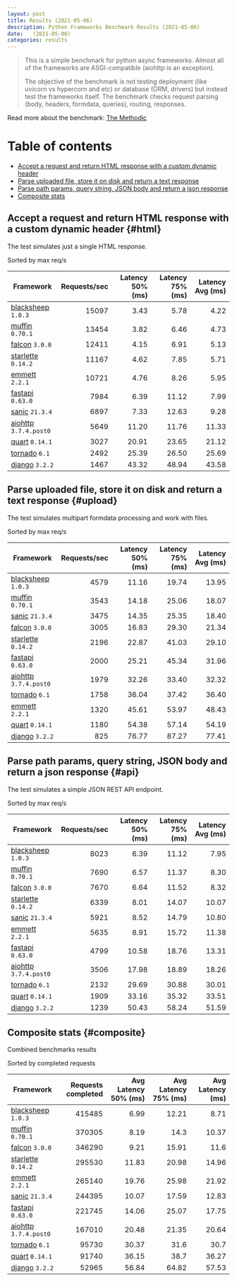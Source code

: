 ```yaml
---
layout: post
title: Results (2021-05-06)
description: Python Frameworks Benchmark Results (2021-05-06)
date:   (2021-05-06)
categories: results
---
```


<script src="https://cdn.jsdelivr.net/npm/chart.js@3.2.1/dist/chart.min.js"></script>

> This is a simple benchmark for python async frameworks. Almost all of the
> frameworks are ASGI-compatible (aiohttp is an exception).
> 
> The objective of the benchmark is not testing deployment (like uvicorn vs
> hypercorn and etc) or database (ORM, drivers) but instead test the frameworks
> itself. The benchmark checks request parsing (body, headers, formdata,
> queries), routing, responses.

Read more about the benchmark: [The Methodic](methodic.md)

# Table of contents

* [Accept a request and return HTML response with a custom dynamic header](#html)
* [Parse uploaded file, store it on disk and return a text response](#upload)
* [Parse path params, query string, JSON body and return a json response](#api)
* [Composite stats ](#composite)

<canvas id="chart" style="margin-bottom: 2em"></canvas>
<script>
    var ctx = document.getElementById('chart').getContext('2d');
    var myChart = new Chart(ctx, {
        type: 'bar',
        data: {
            labels: ['blacksheep','muffin','falcon','starlette','emmett','sanic','fastapi','aiohttp','tornado','quart','django',],
            datasets: [
                {
                    label: 'Single HTML response (req/s)',
                    data: ['15097','13454','12411','11167','10721','7984','6897','5649','3027','2492','1467',],
                    backgroundColor: [
                        '#b9ddf1', '#afd6ed', '#a5cfe9', '#9bc7e4', '#92c0df', '#89b8da', '#80b0d5', '#79aacf', '#72a3c9', '#6a9bc3', '#6394be', '#5b8cb8', '#5485b2', '#4e7fac', '#4878a6', '#437a9f', '#3d6a98', '#376491', '#305d8a', '#2a5783',
                    ].reverse()
                },
                {
                    label: 'Upload file (req/s)',
                    data: ['4579','3543','3475','3005','2196','2000','1979','1758','1320','1180','825',],
                    backgroundColor: [
                        '#ffc685', '#fcbe75', '#f9b665', '#f7ae54', '#f5a645', '#f59c3c', '#f49234', '#f2882d', '#f07e27', '#ee7422', '#e96b20', '#e36420', '#db5e20', '#d25921', '#ca5422', '#c14f22', '#b84b23', '#af4623', '#a64122', '#9e3d22',
                    ].reverse()
                },
                {
                    label: 'Work with JSON (req/s)',
                    data: ['8023','7690','7670','6339','5921','5635','4799','3506','2132','1909','1239',],
                    backgroundColor: [
                        '#b3e0a6', '#a5db96', '#98d687', '#8ed07f', '#85ca77', '#7dc370', '#75bc69', '#6eb663', '#67af5c', '#61a956', '#59a253', '#519c51', '#49964f', '#428f4d', '#398949', '#308344', '#2b7c40', '#27763d', '#256f3d', '#24693d',
                    ].reverse()
                },
            ]
        }
    });
</script>

##  Accept a request and return HTML response with a custom dynamic header {#html}

The test simulates just a single HTML response. 

Sorted by max req/s

| Framework | Requests/sec | Latency 50% (ms) | Latency 75% (ms) | Latency Avg (ms) |
| --------- | -----------: | ---------------: | ---------------: | ---------------: |
| [blacksheep](https://pypi.org/project/blacksheep/) `1.0.3` | 15097 | 3.43 | 5.78 | 4.22
| [muffin](https://pypi.org/project/muffin/) `0.70.1` | 13454 | 3.82 | 6.46 | 4.73
| [falcon](https://pypi.org/project/falcon/) `3.0.0` | 12411 | 4.15 | 6.91 | 5.13
| [starlette](https://pypi.org/project/starlette/) `0.14.2` | 11167 | 4.62 | 7.85 | 5.71
| [emmett](https://pypi.org/project/emmett/) `2.2.1` | 10721 | 4.76 | 8.26 | 5.95
| [fastapi](https://pypi.org/project/fastapi/) `0.63.0` | 7984 | 6.39 | 11.12 | 7.99
| [sanic](https://pypi.org/project/sanic/) `21.3.4` | 6897 | 7.33 | 12.63 | 9.28
| [aiohttp](https://pypi.org/project/aiohttp/) `3.7.4.post0` | 5649 | 11.20 | 11.76 | 11.33
| [quart](https://pypi.org/project/quart/) `0.14.1` | 3027 | 20.91 | 23.65 | 21.12
| [tornado](https://pypi.org/project/tornado/) `6.1` | 2492 | 25.39 | 26.50 | 25.69
| [django](https://pypi.org/project/django/) `3.2.2` | 1467 | 43.32 | 48.94 | 43.58


## Parse uploaded file, store it on disk and return a text response  {#upload}
The test simulates multipart formdata processing and work with files.  

Sorted by max req/s

| Framework | Requests/sec | Latency 50% (ms) | Latency 75% (ms) | Latency Avg (ms) |
| --------- | -----------: | ---------------: | ---------------: | ---------------: |
| [blacksheep](https://pypi.org/project/blacksheep/) `1.0.3` | 4579 | 11.16 | 19.74 | 13.95
| [muffin](https://pypi.org/project/muffin/) `0.70.1` | 3543 | 14.18 | 25.06 | 18.07
| [sanic](https://pypi.org/project/sanic/) `21.3.4` | 3475 | 14.35 | 25.35 | 18.40
| [falcon](https://pypi.org/project/falcon/) `3.0.0` | 3005 | 16.83 | 29.30 | 21.34
| [starlette](https://pypi.org/project/starlette/) `0.14.2` | 2196 | 22.87 | 41.03 | 29.10
| [fastapi](https://pypi.org/project/fastapi/) `0.63.0` | 2000 | 25.21 | 45.34 | 31.96
| [aiohttp](https://pypi.org/project/aiohttp/) `3.7.4.post0` | 1979 | 32.26 | 33.40 | 32.32
| [tornado](https://pypi.org/project/tornado/) `6.1` | 1758 | 36.04 | 37.42 | 36.40
| [emmett](https://pypi.org/project/emmett/) `2.2.1` | 1320 | 45.61 | 53.97 | 48.43
| [quart](https://pypi.org/project/quart/) `0.14.1` | 1180 | 54.38 | 57.14 | 54.19
| [django](https://pypi.org/project/django/) `3.2.2` | 825 | 76.77 | 87.27 | 77.41


## Parse path params, query string, JSON body and return a json response  {#api}
The test simulates a simple JSON REST API endpoint.  

Sorted by max req/s

| Framework | Requests/sec | Latency 50% (ms) | Latency 75% (ms) | Latency Avg (ms) |
| --------- | -----------: | ---------------: | ---------------: | ---------------: |
| [blacksheep](https://pypi.org/project/blacksheep/) `1.0.3` | 8023 | 6.39 | 11.12 | 7.95
| [muffin](https://pypi.org/project/muffin/) `0.70.1` | 7690 | 6.57 | 11.37 | 8.30
| [falcon](https://pypi.org/project/falcon/) `3.0.0` | 7670 | 6.64 | 11.52 | 8.32
| [starlette](https://pypi.org/project/starlette/) `0.14.2` | 6339 | 8.01 | 14.07 | 10.07
| [sanic](https://pypi.org/project/sanic/) `21.3.4` | 5921 | 8.52 | 14.79 | 10.80
| [emmett](https://pypi.org/project/emmett/) `2.2.1` | 5635 | 8.91 | 15.72 | 11.38
| [fastapi](https://pypi.org/project/fastapi/) `0.63.0` | 4799 | 10.58 | 18.76 | 13.31
| [aiohttp](https://pypi.org/project/aiohttp/) `3.7.4.post0` | 3506 | 17.98 | 18.89 | 18.26
| [tornado](https://pypi.org/project/tornado/) `6.1` | 2132 | 29.69 | 30.88 | 30.01
| [quart](https://pypi.org/project/quart/) `0.14.1` | 1909 | 33.16 | 35.32 | 33.51
| [django](https://pypi.org/project/django/) `3.2.2` | 1239 | 50.43 | 58.24 | 51.59


## Composite stats {#composite}
Combined benchmarks results

Sorted by completed requests

| Framework | Requests completed | Avg Latency 50% (ms) | Avg Latency 75% (ms) | Avg Latency (ms) |
| --------- | -----------------: | -------------------: | -------------------: | ---------------: |
| [blacksheep](https://pypi.org/project/blacksheep/) `1.0.3` | 415485 | 6.99 | 12.21 | 8.71
| [muffin](https://pypi.org/project/muffin/) `0.70.1` | 370305 | 8.19 | 14.3 | 10.37
| [falcon](https://pypi.org/project/falcon/) `3.0.0` | 346290 | 9.21 | 15.91 | 11.6
| [starlette](https://pypi.org/project/starlette/) `0.14.2` | 295530 | 11.83 | 20.98 | 14.96
| [emmett](https://pypi.org/project/emmett/) `2.2.1` | 265140 | 19.76 | 25.98 | 21.92
| [sanic](https://pypi.org/project/sanic/) `21.3.4` | 244395 | 10.07 | 17.59 | 12.83
| [fastapi](https://pypi.org/project/fastapi/) `0.63.0` | 221745 | 14.06 | 25.07 | 17.75
| [aiohttp](https://pypi.org/project/aiohttp/) `3.7.4.post0` | 167010 | 20.48 | 21.35 | 20.64
| [tornado](https://pypi.org/project/tornado/) `6.1` | 95730 | 30.37 | 31.6 | 30.7
| [quart](https://pypi.org/project/quart/) `0.14.1` | 91740 | 36.15 | 38.7 | 36.27
| [django](https://pypi.org/project/django/) `3.2.2` | 52965 | 56.84 | 64.82 | 57.53
